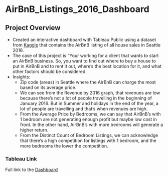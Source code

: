 # AirBnB_Listings_2016_Dashboard

## Project Overview
- Created an interactive dashboard with Tableau Public using a dataset from [Kaggle](https://www.kaggle.com/datasets/alexanderfreberg/airbnb-listings-2016-dataset) that
contains the AirBnB listing of all house sales in Seattle 2016.
- The case of this project is “Your working for a client that wants to start an
AirBnB business. So, you want to find out where to buy a house to put in
AirBnB and to rent it out, where’s the best location for it, and what other
factors should be considered.
- Insights:
  - Zip code (areas) in Seattle where the AirBnB can charge the most
based on its average price.
  - We can see from the Revenue by 2016 graph, that revenues are low
because there’s not a lot of people travelling in the beginning of
January 2016. But in Summer and holidays in the end of the year, a lot
of people are travelling and that’s when revenues are high.
  - From the Average Price by Bedrooms, we can say that AirBnB’s with 1
bedroom are not generating enough profit but maybe low cost in front.
In the other hand, AirBnB’s with more bedrooms will generate a higher
return.
  - From the Distinct Count of Bedroom Listings, we can acknowledge that
there’s a high competition for listings with 1 bedroom, and the more
bedrooms the lower the competition.

### Tableau Link
Full link to the [Dashboard](https://public.tableau.com/app/profile/lanang.bagaskara/viz/AirBnBListings2016FullProject/Dashboard1)
